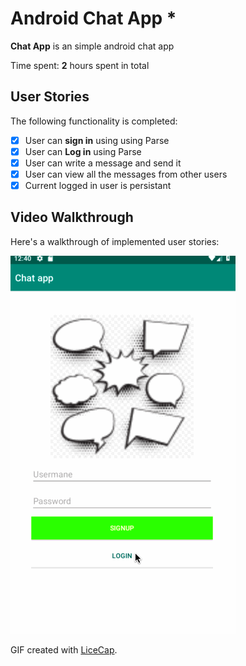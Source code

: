 # Android Chat App *

**Chat App** is an simple android chat app 

Time spent: **2** hours spent in total

## User Stories

The following functionality is completed:

- [x] User can **sign in** using using Parse
- [x]	User can **Log in** using Parse
- [x] User can write a message and send it
- [x] User can view all the messages from other users
- [x] Current logged in user is persistant

## Video Walkthrough

Here's a walkthrough of implemented user stories:

<img src='Walkthrough.gif' title='Video Walkthrough' width='' alt='Video Walkthrough' />

GIF created with [LiceCap](http://www.cockos.com/licecap/).
